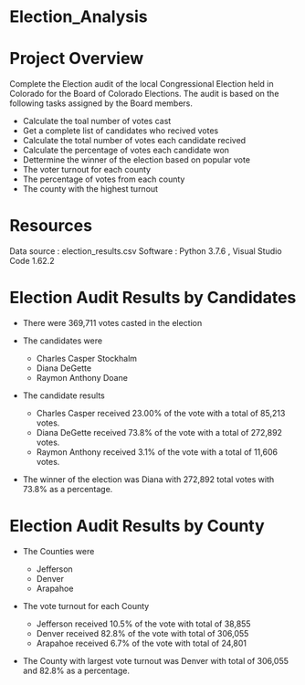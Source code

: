 # Election_Analysis
# Project Overview
Complete the Election audit of the local Congressional Election held in Colorado for the Board of Colorado Elections.
The audit is based on the following tasks assigned by the Board members. 
- Calculate the toal number of votes cast
- Get a complete list of candidates who recived votes 
- Calculate the total number of votes each candidate recived
- Calculate the percentage of votes each candidate won
- Dettermine the winner of the election based on popular vote
- The voter turnout for each county
- The percentage of votes from each county
- The county with the highest turnout

# Resources 
Data source : election_results.csv
Software : Python 3.7.6 , Visual Studio Code 1.62.2

# Election Audit Results by Candidates

- There were 369,711 votes casted in the election

- The candidates were
  - Charles Casper Stockhalm
  - Diana DeGette
  - Raymon Anthony Doane
  
- The candidate results
  - Charles Casper received 23.00% of the vote with a total of 85,213 votes.
  - Diana DeGette received 73.8% of the vote with a total of 272,892 votes.
  - Raymon Anthony received 3.1% of the vote with a total of 11,606 votes.
  
- The winner of the election was Diana with 272,892 total votes with 73.8% as a percentage.

# Election Audit Results by County

- The Counties were
  - Jefferson
  - Denver 
  - Arapahoe

- The vote turnout for each County
  - Jefferson received 10.5% of the vote with total of 38,855
  - Denver received 82.8% of the vote with total of 306,055
  - Arapahoe received 6.7% of the vote with total of 24,801 

- The County with largest vote turnout was Denver with total of 306,055 and 82.8% as a percentage.

